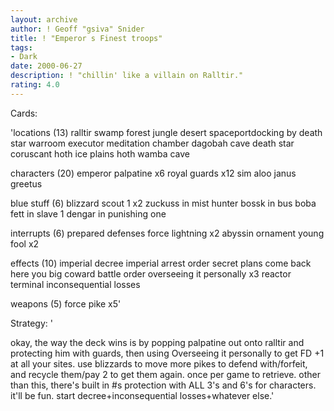 ```yaml
---
layout: archive
author: ! Geoff "gsiva" Snider
title: ! "Emperor s Finest troops"
tags:
- Dark
date: 2000-06-27
description: ! "chillin' like a villain on Ralltir."
rating: 4.0
---
```

Cards: 

'locations (13)
ralltir
swamp
forest
jungle
desert
spaceportdocking by
death star warroom
executor meditation chamber
dagobah cave
death star
coruscant
hoth ice plains
hoth wamba cave

characters (20)
emperor palpatine x6
royal guards x12
sim aloo
janus greetus

blue stuff (6)
blizzard scout 1 x2
zuckuss in mist hunter
bossk in bus
boba fett in slave 1
dengar in punishing one

interrupts (6)
prepared defenses
force lightning x2
abyssin ornament
young fool x2

effects (10)
imperial decree
imperial arrest order
secret plans
come back here you big coward
battle order
overseeing it personally x3
reactor terminal
inconsequential losses

weapons (5)
force pike x5'

Strategy: '

okay, the way the deck wins is by popping palpatine out onto ralltir and protecting him with guards, then using Overseeing it personally to get FD +1 at all your sites.  use blizzards to move more pikes to defend with/forfeit, and recycle them/pay 2 to get them again.  once per game to retrieve.  other than this, there's built in #s protection with ALL 3's and 6's for characters.  it'll be fun.  start decree+inconsequential losses+whatever else.'